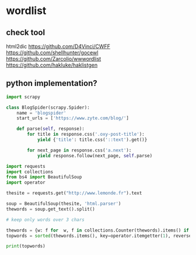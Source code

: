 # wordlist

## check tool

html2dic
https://github.com/D4Vinci/CWFF
https://github.com/shellhunter/gocewl
https://github.com/Zarcolio/wwwordlist
https://github.com/hakluke/haklistgen

## python implementation?

```python
import scrapy

class BlogSpider(scrapy.Spider):
    name = 'blogspider'
    start_urls = ['https://www.zyte.com/blog/']

    def parse(self, response):
        for title in response.css('.oxy-post-title'):
            yield {'title': title.css('::text').get()}

        for next_page in response.css('a.next'):
            yield response.follow(next_page, self.parse)
```


```python
import requests
import collections
from bs4 import BeautifulSoup
import operator

thesite = requests.get("http://www.lemonde.fr").text

soup = BeautifulSoup(thesite, 'html.parser')
thewords = soup.get_text().split()

# keep only words over 3 chars

thewords = {w: f for  w, f in collections.Counter(thewords).items() if len(w) > 3}
topwords = sorted(thewords.items(), key=operator.itemgetter(1), reverse=True)

print(topwords)
```

